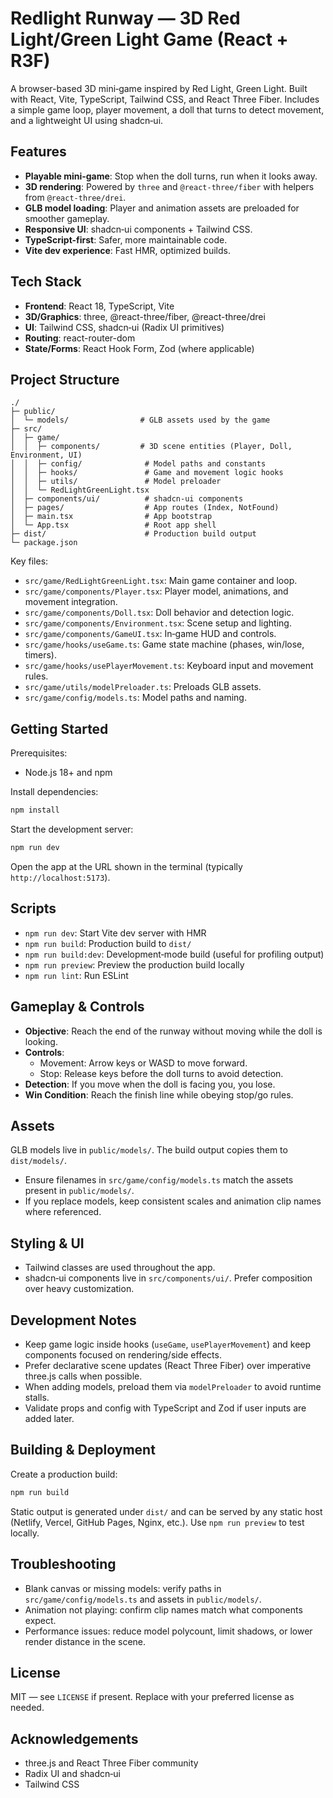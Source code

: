 # Redlight Runway — 3D Red Light/Green Light Game (React + R3F)

A browser-based 3D mini‑game inspired by Red Light, Green Light. Built with React, Vite, TypeScript, Tailwind CSS, and React Three Fiber. Includes a simple game loop, player movement, a doll that turns to detect movement, and a lightweight UI using shadcn‑ui.


## Features

- **Playable mini‑game**: Stop when the doll turns, run when it looks away.
- **3D rendering**: Powered by `three` and `@react-three/fiber` with helpers from `@react-three/drei`.
- **GLB model loading**: Player and animation assets are preloaded for smoother gameplay.
- **Responsive UI**: shadcn‑ui components + Tailwind CSS.
- **TypeScript-first**: Safer, more maintainable code.
- **Vite dev experience**: Fast HMR, optimized builds.


## Tech Stack

- **Frontend**: React 18, TypeScript, Vite
- **3D/Graphics**: three, @react-three/fiber, @react-three/drei
- **UI**: Tailwind CSS, shadcn‑ui (Radix UI primitives)
- **Routing**: react-router-dom
- **State/Forms**: React Hook Form, Zod (where applicable)


## Project Structure

```
./
├─ public/
│  └─ models/                # GLB assets used by the game
├─ src/
│  ├─ game/
│  │  ├─ components/         # 3D scene entities (Player, Doll, Environment, UI)
│  │  ├─ config/              # Model paths and constants
│  │  ├─ hooks/               # Game and movement logic hooks
│  │  ├─ utils/               # Model preloader
│  │  └─ RedLightGreenLight.tsx
│  ├─ components/ui/          # shadcn‑ui components
│  ├─ pages/                  # App routes (Index, NotFound)
│  ├─ main.tsx                # App bootstrap
│  └─ App.tsx                 # Root app shell
├─ dist/                      # Production build output
└─ package.json
```

Key files:
- `src/game/RedLightGreenLight.tsx`: Main game container and loop.
- `src/game/components/Player.tsx`: Player model, animations, and movement integration.
- `src/game/components/Doll.tsx`: Doll behavior and detection logic.
- `src/game/components/Environment.tsx`: Scene setup and lighting.
- `src/game/components/GameUI.tsx`: In‑game HUD and controls.
- `src/game/hooks/useGame.ts`: Game state machine (phases, win/lose, timers).
- `src/game/hooks/usePlayerMovement.ts`: Keyboard input and movement rules.
- `src/game/utils/modelPreloader.ts`: Preloads GLB assets.
- `src/game/config/models.ts`: Model paths and naming.


## Getting Started

Prerequisites:
- Node.js 18+ and npm

Install dependencies:

```sh
npm install
```

Start the development server:

```sh
npm run dev
```

Open the app at the URL shown in the terminal (typically `http://localhost:5173`).


## Scripts

- `npm run dev`: Start Vite dev server with HMR
- `npm run build`: Production build to `dist/`
- `npm run build:dev`: Development‑mode build (useful for profiling output)
- `npm run preview`: Preview the production build locally
- `npm run lint`: Run ESLint


## Gameplay & Controls

- **Objective**: Reach the end of the runway without moving while the doll is looking.
- **Controls**:
  - Movement: Arrow keys or WASD to move forward.
  - Stop: Release keys before the doll turns to avoid detection.
- **Detection**: If you move when the doll is facing you, you lose.
- **Win Condition**: Reach the finish line while obeying stop/go rules.


## Assets

GLB models live in `public/models/`. The build output copies them to `dist/models/`.
- Ensure filenames in `src/game/config/models.ts` match the assets present in `public/models/`.
- If you replace models, keep consistent scales and animation clip names where referenced.


## Styling & UI

- Tailwind classes are used throughout the app.
- shadcn‑ui components live in `src/components/ui/`. Prefer composition over heavy customization.


## Development Notes

- Keep game logic inside hooks (`useGame`, `usePlayerMovement`) and keep components focused on rendering/side effects.
- Prefer declarative scene updates (React Three Fiber) over imperative three.js calls when possible.
- When adding models, preload them via `modelPreloader` to avoid runtime stalls.
- Validate props and config with TypeScript and Zod if user inputs are added later.


## Building & Deployment

Create a production build:

```sh
npm run build
```

Static output is generated under `dist/` and can be served by any static host (Netlify, Vercel, GitHub Pages, Nginx, etc.). Use `npm run preview` to test locally.


## Troubleshooting

- Blank canvas or missing models: verify paths in `src/game/config/models.ts` and assets in `public/models/`.
- Animation not playing: confirm clip names match what components expect.
- Performance issues: reduce model polycount, limit shadows, or lower render distance in the scene.


## License

MIT — see `LICENSE` if present. Replace with your preferred license as needed.


## Acknowledgements

- three.js and React Three Fiber community
- Radix UI and shadcn‑ui
- Tailwind CSS
